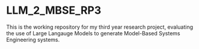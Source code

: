 # LLM_2_MBSE_RP3
This is the working repository for my third year research project, evaluating the use of Large Langauge Models to generate Model-Based Systems Engineering systems. 
